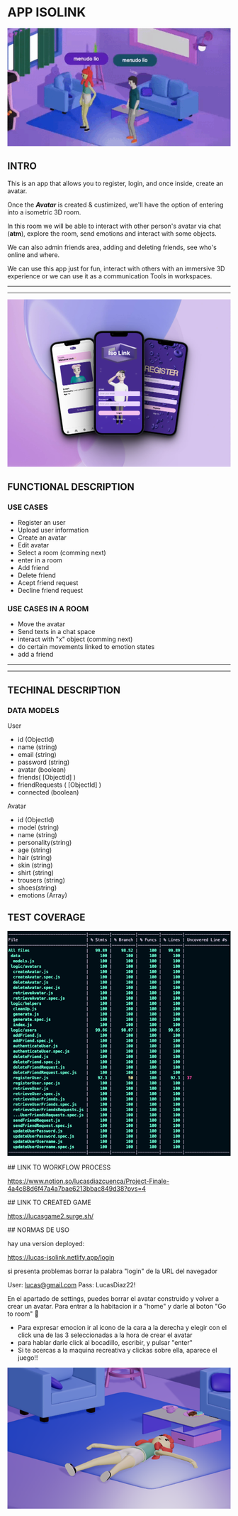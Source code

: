 # APP ISOLINK

![](./doc/image/gif1.gif)

## INTRO 
This is an app that allows you to register, login, and once inside, create an avatar.

Once the **_Avatar_** is created & custimized, we'll have the option of entering into a isometric 3D room.

In this room we will be able to interact with other person's avatar via chat (__atm__), explore the room, send emotions and interact with some objects. 

We can also admin friends area, adding and deleting friends, see who's online and where. 

We can use this app just for fun, interact with others with an immersive 3D experience or we can use it as a communication Tools in workspaces.

---
---

![](./doc/image/img2.png)

## FUNCTIONAL DESCRIPTION

### USE CASES 

- Register an user
- Upload user information
- Create an avatar  
- Edit avatar 
- Select a room (comming next)
- enter in a room 
- Add friend 
- Delete friend
- Acept friend request 
- Decline friend request

### USE CASES IN A ROOM

- Move the avatar
- Send texts in a chat space 
- interact with "x" object (comming next)
- do certain movements linked to emotion states
- add a friend

---
---
## TECHINAL DESCRIPTION 

### DATA MODELS 

User 
- id (ObjectId)
- name (string)
- email (string)
- password (string)
- avatar (boolean)
- friends( [ObjectId] )
- friendRequests ( [ObjectId] )
- connected (boolean) 

Avatar 
- id (ObjectId)
- model (string)
- name (string)
- personality(string)
- age (string)
- hair (string)
- skin (string)
- shirt (string)
- trousers (string)
- shoes(string)
- emotions (Array)

## TEST COVERAGE

![](./doc/image/test%20coverage.png)


## LINK TO WORKFLOW PROCESS

https://www.notion.so/lucasdiazcuenca/Project-Finale-4a4c88d6f47a4a7bae6213bbac849d38?pvs=4


## LINK TO CREATED GAME 

https://lucasgame2.surge.sh/


## NORMAS DE USO 

hay una version deployed: 

https://lucas-isolink.netlify.app/login

si presenta problemas borrar la palabra "login" de la URL del navegador

User: lucas@gmail.com
Pass: LucasDiaz22!

En el apartado de settings, puedes borrar el avatar construido y volver a crear un avatar. Para entrar a la habitacion ir a "home" y darle al boton "Go to room" 🎉

- Para expresar emocion ir al icono de la cara a la derecha y elegir con el click una de las 3 seleccionadas a la hora de crear el avatar
- para hablar darle click al bocadillo, escribir, y pulsar "enter"
- Si te acercas a la maquina recreativa y clickas sobre ella, aparece el juego!!

![](./doc/image/img1.png)

